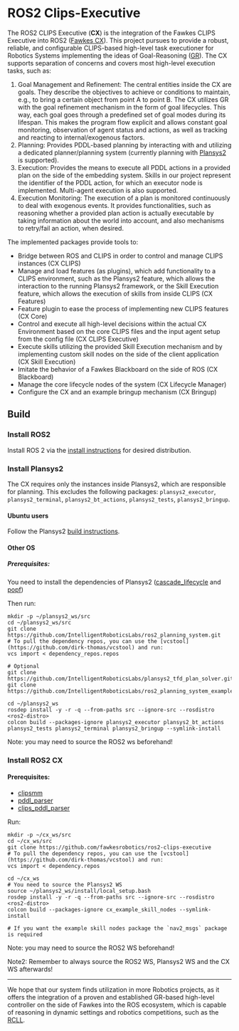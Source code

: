 # ROS2 Clips-Executive

The ROS2 CLIPS Executive (**CX**) is the integration of the Fawkes CLIPS Executive into ROS2 ([Fawkes CX](https://ojs.aaai.org/index.php/ICAPS/article/view/3544/3412)). This project pursues to provide a robust, reliable, and configurable CLIPS-based high-level task executioner for Robotics Systems implementing the ideas of Goal-Reasoning ([GR](https://ojs.aaai.org//index.php/aimagazine/article/view/2800)). The CX supports separation of concerns and covers most high-level execution tasks, such as:

1. Goal Management and Refinement: The central entities inside the CX are goals. They describe the objectives to achieve or conditions to maintain, e.g., to bring a certain object from point A to point B. The CX utilizes GR with the goal refinement mechanism in the form of goal lifecycles. This way, each goal goes through a predefined set of goal modes during its lifespan. This makes the program flow explicit and allows constant goal monitoring, observation of agent status and actions, as well as tracking and reacting to
internal/exogenous factors.
2. Planning: Provides PDDL-based planning by interacting with and utilizing a dedicated planner/planning system (currently planning with [Plansys2](https://github.com/IntelligentRoboticsLabs/ros2_planning_system) is supported).
3. Execution: Provides the means to execute all PDDL actions in a provided plan on the side of the embedding system. Skills in our project represent the identifier of the PDDL action, for which an executor node is implemented. Multi-agent execution is also supported.
4. Execution Monitoring: The execution of a plan is monitored continuously to deal with exogenous events. It provides functionalities, such as reasoning whether a provided plan action is actually executable by taking information about the world into account, and also mechanisms to retry/fail an action, when desired.

The implemented packages provide tools to:
- Bridge between ROS and CLIPS in order to control and manage CLIPS instances (CX CLIPS)
- Manage and load features (as plugins), which add functionality to a CLIPS environment, such as the Plansys2 feature, which allows the interaction to the running Plansys2 framework, or the Skill Execution feature, which allows the execution of skills from inside CLIPS (CX Features)
- Feature plugin to ease the process of implementing new CLIPS features (CX Core)
- Control and execute all high-level decisions within the actual CX Environment based on the core CLIPS files and the input agent setup from the config file (CX CLIPS Executive)
- Execute skills utilizing the provided Skill Execution mechanism and by implementing custom skill nodes on the side of the client application (CX Skill Execution)
- Imitate the behavior of a Fawkes Blackboard on the side of ROS (CX Blackboard)
- Manage the core lifecycle nodes of the system (CX Lifecycle Manager)
- Configure the CX and an example bringup mechanism (CX Bringup)

## Build

### Install ROS2
Install ROS 2 via the [install instructions](https://docs.ros.org/en/galactic/Installation.html) for desired distribution.

### Install Plansys2
The CX requires only the instances inside Plansys2, which are responsible for planning. This excludes the following packages: `plansys2_executor`, `plansys2_terminal`, `plansys2_bt_actions`, `plansys2_tests`, `plansys2_bringup`.
#### Ubuntu users
Follow the Plansys2 [build instructions](https://intelligentroboticslab.gsyc.urjc.es/ros2_planning_system.github.io/build_instructions/index.html).
#### Other OS
##### Prerequisites:
You need to install the dependencies of Plansys2 ([cascade_lifecycle](https://github.com/fmrico/cascade_lifecycle.git) and [popf](https://github.com/fmrico/popf.git))

Then run:
```
mkdir -p ~/plansys2_ws/src
cd ~/plansys2_ws/src
git clone https://github.com/IntelligentRoboticsLabs/ros2_planning_system.git
# To pull the dependency repos, you can use the [vcstool](https://github.com/dirk-thomas/vcstool) and run:
vcs import < dependency_repos.repos

# Optional
git clone https://github.com/IntelligentRoboticsLabs/plansys2_tfd_plan_solver.git
git clone https://github.com/IntelligentRoboticsLabs/ros2_planning_system_examples.git

cd ~/plansys2_ws
rosdep install -y -r -q --from-paths src --ignore-src --rosdistro <ros2-distro>
colcon build --packages-ignore plansys2_executor plansys2_bt_actions plansys2_tests plansys2_terminal plansys2_bringup --symlink-install
```
Note: you may need to source the ROS2 ws beforehand!

### Install ROS2 CX
#### Prerequisites:
- [clipsmm](https://github.com/timn/clipsmm)
- [pddl_parser](https://github.com/fawkesrobotics/pddl_parser)
- [clips_pddl_parser](https://github.com/fawkesrobotics/clips_pddl_parser)

Run:
```
mkdir -p ~/cx_ws/src
cd ~/cx_ws/src
git clone https://github.com/fawkesrobotics/ros2-clips-executive
# To pull the dependency repos, you can use the [vcstool](https://github.com/dirk-thomas/vcstool) and run:
vcs import < dependency.repos

cd ~/cx_ws
# You need to source the Plansys2 WS
source ~/plansys2_ws/install/local_setup.bash
rosdep install -y -r -q --from-paths src --ignore-src --rosdistro <ros2-distro>
colcon build --packages-ignore cx_example_skill_nodes --symlink-install

# If you want the example skill nodes package the `nav2_msgs` package is required
```
Note: you may need to source the ROS2 WS beforehand!

Note2: Remember to always source the ROS2 WS, Plansys2 WS and the CX WS afterwards!

---

We hope that our system finds utilization in more Robotics projects, as it offers the integration of a proven and established GR-based high-level controller on the side of Fawkes into the ROS ecosystem, which is capable of reasoning in dynamic settings and robotics competitions, such as the [RCLL](http://www.robocup-logistics.org/).
